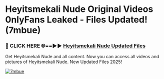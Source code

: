 # Heyitsmekali Nude Original Videos 0nlyFans Leaked - Files Updated! (7mbue)

<h3>🔴 CLICK HERE 🌐==►► <a href="https://tinyurl.com/y5r63du9" rel="nofollow">Heyitsmekali Nude Updated Files</a></h3>

Get Heyitsmekali Nude and all content. Now you can access all videos and pictures of Heyitsmekali Nude. New Updated Files 2025!

[![7mbue](https://i.imgur.com/UVo9nyh.gif)](https://tinyurl.com/y5r63du9)